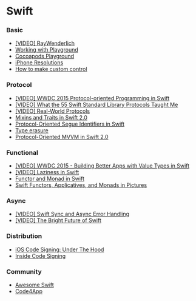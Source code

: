 # Swift

### Basic

- [[VIDEO] RayWenderlich](https://videos.raywenderlich.com/courses)
- [Working with Playground](http://www.techotopia.com/index.php/An_Introduction_to_Xcode_7_Playgrounds)
- [Cocoapods Playground](https://github.com/segiddins/ThisCouldBeUsButYouPlaying)
- [iPhone Resolutions](https://www.paintcodeapp.com/news/ultimate-guide-to-iphone-resolutions)
- [How to make custom control](https://www.raywenderlich.com/76433/how-to-make-a-custom-control-swift)

### Protocol 
- [[VIDEO] WWDC 2015 Protocol-oriented Programming in Swift](https://www.youtube.com/watch?v=g2LwFZatfTI)
- [[VIDEO] What the 55 Swift Standard Library Protocols Taught Me](https://www.skilled.io/gregheo/what-the-55-swift-standard-library-protocols-taught-me)
- [[VIDEO] Real-World Protocols](http://www.thedotpost.com/2016/01/rob-napier-beyond-crusty-real-world-protocols)
- [Mixins and Traits in Swift 2.0](http://matthijshollemans.com/2015/07/22/mixins-and-traits-in-swift-2/)
- [Protocol-Oriented Segue Identifiers in Swift](https://www.natashatherobot.com/protocol-oriented-segue-identifiers-swift/)
- [Type erasure](http://krakendev.io/blog/generic-protocols-and-their-shortcomings)
- [Protocol-Oriented MVVM in Swift 2.0](https://www.natashatherobot.com/updated-protocol-oriented-mvvm-in-swift-2-0/)


### Functional 
- [[VIDEO] WWDC 2015 - Building Better Apps with Value Types in Swift](https://www.youtube.com/watch?v=av4i3x-aZbM)
- [[VIDEO] Laziness in Swift](https://www.youtube.com/watch?v=1w2WEs0UjAA)
- [Functor and Monad in Swift](http://www.javiersoto.me/post/106875422394)
- [Swift Functors, Applicatives, and Monads in Pictures](http://www.mokacoding.com/blog/functor-applicative-monads-in-pictures/)


### Async
- [[VIDEO] Swift Sync and Async Error Handling](https://www.youtube.com/watch?v=mbd6g7NfR-8)
- [[VIDEO] The Bright Future of Swift](http://www.thedotpost.com/2016/01/thomas-visser-the-bright-future-of-swift)

### Distribution
- [iOS Code Signing: Under The Hood](https://www.raywenderlich.com/2915/ios-code-signing-under-the-hood)
- [Inside Code Signing](https://www.objc.io/issues/17-security/inside-code-signing/)

### Community
- [Awesome Swift](https://github.com/matteocrippa/awesome-swift)
- [Code4App](http://www.code4app.net/index.html)
